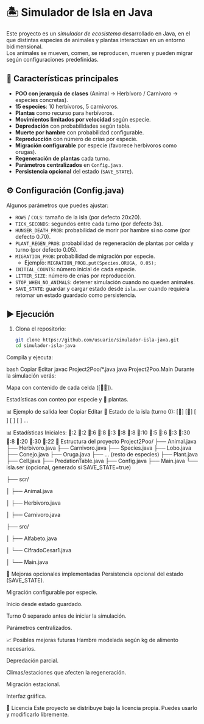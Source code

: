 # 🏝️ Simulador de Isla en Java

Este proyecto es un *simulador de ecosistema* desarrollado en Java, en el que distintas especies de animales y plantas interactúan en un entorno bidimensional.  
Los animales se mueven, comen, se reproducen, mueren y pueden migrar según configuraciones predefinidas.

## 📌 Características principales

- **POO con jerarquía de clases** (Animal → Herbívoro / Carnívoro → especies concretas).
- **15 especies**: 10 herbívoros, 5 carnívoros.
- **Plantas** como recurso para herbívoros.
- **Movimientos limitados por velocidad** según especie.
- **Depredación** con probabilidades según tabla.
- **Muerte por hambre** con probabilidad configurable.
- **Reproducción** con número de crías por especie.
- **Migración configurable** por especie (favorece herbívoros como orugas).
- **Regeneración de plantas** cada turno.
- **Parámetros centralizados** en `Config.java`.
- **Persistencia opcional** del estado (`SAVE_STATE`).

## ⚙️ Configuración (Config.java)

Algunos parámetros que puedes ajustar:

- `ROWS` / `COLS`: tamaño de la isla (por defecto 20x20).
- `TICK_SECONDS`: segundos entre cada turno (por defecto 3s).
- `HUNGER_DEATH_PROB`: probabilidad de morir por hambre si no come (por defecto 0.70).
- `PLANT_REGEN_PROB`: probabilidad de regeneración de plantas por celda y turno (por defecto 0.05).
- `MIGRATION_PROB`: probabilidad de migración por especie.
  - Ejemplo: `MIGRATION_PROB.put(Species.ORUGA, 0.05);`
- `INITIAL_COUNTS`: número inicial de cada especie.
- `LITTER_SIZE`: número de crías por reproducción.
- `STOP_WHEN_NO_ANIMALS`: detener simulación cuando no queden animales.
- `SAVE_STATE`: guardar y cargar estado desde `isla.ser` cuando requiera retomar un estado guardado como persistencia.

## ▶️ Ejecución

1. Clona el repositorio:
   ```bash
   git clone https://github.com/usuario/simulador-isla-java.git
   cd simulador-isla-java
Compila y ejecuta:

bash
Copiar
Editar
javac Project2Poo/*.java
java Project2Poo.Main
Durante la simulación verás:

Mapa con contenido de cada celda ([🐇🌿]).

Estadísticas con conteo por especie y 🌿 plantas.

📊 Ejemplo de salida
leer
Copiar
Editar
📍 Estado de la isla (turno 0):
[🌿] [🐇] [  ] [  ] [  ]
...

📊 Estadísticas Iniciales: 🐃:2 🐻:2 🐎:6 🦌:8 🐗:3 🐑:8 🐐:8 🐺:10 🐍:5 🦊:6 🦅:3 🐇:30 🦆:8 🐁:20 🐛:30 🌿:22
📂 Estructura del proyecto
Project2Poo/
├── Animal.java
├── Herbivoro.java
├── Carnivoro.java
├── Species.java
├── Lobo.java
├── Conejo.java
├── Oruga.java
├── ... (resto de especies)
├── Plant.java
├── Cell.java
├── PredationTable.java
├── Config.java
├── Main.java
└── isla.ser (opcional, generado si SAVE_STATE=true)

├── scr/

│   ├── Animal.java

│   ├── Herbivoro.java

│   ├── Carnivoro.java



├── src/

│ ├── Alfabeto.java

│ └── CifradoCesar1.java

│ └── Main.java

🚀 Mejoras opcionales implementadas
Persistencia opcional del estado (SAVE_STATE).

Migración configurable por especie.

Inicio desde estado guardado.

Turno 0 separado antes de iniciar la simulación.

Parámetros centralizados.

📈 Posibles mejoras futuras
Hambre modelada según kg de alimento necesarios.

Depredación parcial.

Climas/estaciones que afecten la regeneración.

Migración estacional.

Interfaz gráfica.

📜 Licencia
Este proyecto se distribuye bajo la licencia propia. Puedes usarlo y modificarlo libremente.
